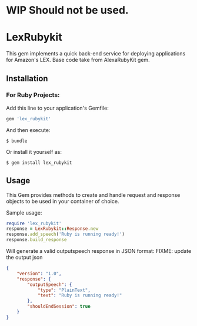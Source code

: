 # WIP Should not be used. 

# LexRubykit
This gem implements a quick back-end service for deploying applications for Amazon's LEX. Base code take from AlexaRubyKit gem.

## Installation


### For Ruby Projects:

Add this line to your application's Gemfile:

```ruby
gem 'lex_rubykit'
```

And then execute:

    $ bundle

Or install it yourself as:

    $ gem install lex_rubykit

## Usage

This Gem provides methods to create and handle request and response objects to be used in your container of choice.

Sample usage:

```ruby
require 'lex_rubykit'
response = LexRubykit::Response.new
response.add_speech('Ruby is running ready!')
response.build_response
```

Will generate a valid outputspeech response in JSON format:
FIXME: update the output json
```JSON
{
    "version": "1.0",
    "response": {
        "outputSpeech": {
            "type": "PlainText",
            "text": "Ruby is running ready!"
        },
        "shouldEndSession": true
    }
}
```

